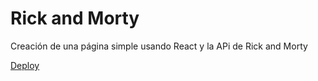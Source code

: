 # Rick and Morty
Creación de una página simple usando React y la APi de Rick and Morty

[Deploy](https://rc-rickandmorty.netlify.app)
